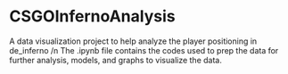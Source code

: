 # CSGOInfernoAnalysis
A data visualization project to help analyze the player positioning in de_inferno
/n The .ipynb file contains the codes used to prep the data for further analysis, models, and graphs to visualize the data.
